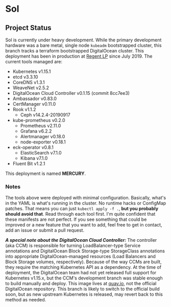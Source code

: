 # Sol

## Project Status
Sol is currently under heavy development. While the primary development hardware was a bare metal, single node `kubeadm` bootstrapped cluster, this branch tracks a terraform bootstrapped DigitalOcean cluster. This deployment has been in production at [Regent LP](https://www.regentlp.com) since July 2019. The current tools managed are:
* Kubernetes v1.15.1
* etcd v3.3.10
* CoreDNS v1.3.1
* WeaveNet v2.5.2
* DigitalOcean Cloud Controller v0.1.15 (commit 8cc7ee3)
* Ambassador v0.83.0
* CertManager v0.11.0
* Rook v1.1.2
  * Ceph v14.2.4-20190917
* kube-prometheus v0.2.0
  * Prometheus v2.11.0
  * Grafana v6.2.2
  * Alertmanager v0.18.0
  * node-exporter v0.18.1
* eck-operator v0.8.1
  * ElasticSearch v7.1.0
  * Kibana v7.1.0
* Fluent Bit v1.2.1

This deployment is named **MERCURY**.

### Notes
The tools above were deployed with minimal configuration. Basically, what's in the YAML is what's running in the cluster. No runtime hacks or ConfigMap patches. That means you can just `kubectl apply -f .`, **but you probably should avoid that**. Read through each tool first. I'm quite confident that these manifests are not perfect. If you see something that could be improved or a new feature that you want to add, feel free to get in contact, add an issue or submit a pull request.

***A special note about the DigitalOcean Cloud Controller:*** The controller (aka CCM) is responsible for turning LoadBalancer-type Service annotations and DigitalOcean Block Storage-type StorageClass annotations into appropriate DigitalOcean-managed resources (Load Balancers and Block Storage volumes, respectively). Because of the way CCMs are built, they require the matching Kubernetes API as a dependency. At the time of deployment, the DigitalOcean team had not yet released full support for Kubernetes v1.15.x, but the CCM's development branch was stable enough to build manually and deploy. This image lives at [quay.io](https://quay.io/repository/ahappypie/digitalocean-cloud-controller-manager), not the official DigitalOcean repository. This branch is likely to switch to the official build soon, but as new upstream Kubernetes is released, may revert back to this method as needed.

